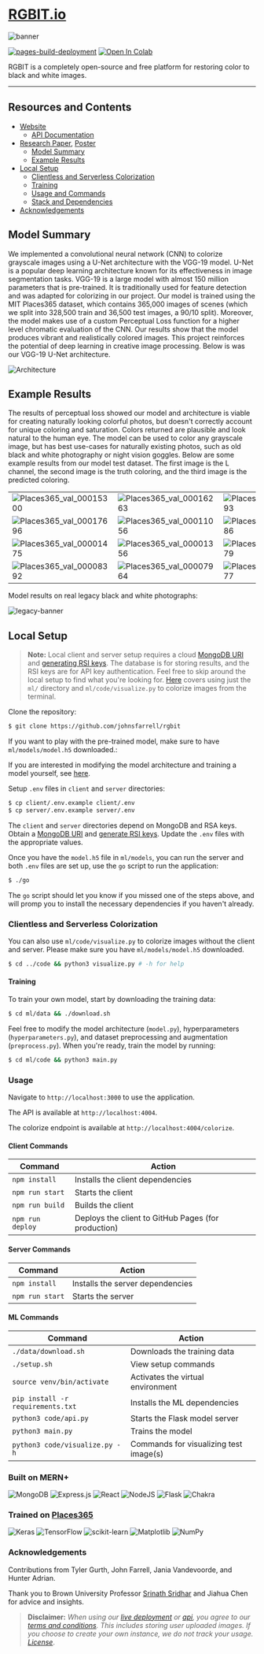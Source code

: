 # [RGBIT.io](https://johnsfarrell.github.io/rgbit)

![banner](https://github.com/johnsfarrell/rgbit/assets/69059806/1ed31966-3480-41c1-a694-a8c595b3693c)

[![pages-build-deployment](https://github.com/johnsfarrell/rgbit/actions/workflows/pages/pages-build-deployment/badge.svg?branch=gh-pages)](https://github.com/johnsfarrell/rgbit/actions/workflows/pages/pages-build-deployment)
<a target="_blank" href="https://colab.research.google.com/github/johnsfarrell/rgbit/blob/main/ml/code/rgbit.ipynb">
<img src="https://colab.research.google.com/assets/colab-badge.svg" alt="Open In Colab"/>
</a>

RGBIT is a completely open-source and free platform for restoring color to black and white images.

<hr>

## Resources and Contents

- [Website](https://johnsfarrell.github.io/rgbit)
  - [API Documentation](https://johnsfarrell.github.io/rgbit#api)
- [Research Paper](https://johnsfarrell.github.io/rgbit/research/report.pdf), [Poster](https://johnsfarrell.github.io/rgbit/research/poster.pdf)
  - [Model Summary](https://github.com/johnsfarrell/rgbit?tab=readme-ov-file#model-summary)
  - [Example Results](https://github.com/johnsfarrell/rgbit?tab=readme-ov-file#example-results)
- [Local Setup](https://github.com/johnsfarrell/rgbit?tab=readme-ov-file#local-setup)
  - [Clientless and Serverless Colorization](https://github.com/johnsfarrell/rgbit?tab=readme-ov-file#clientless-and-serverless-colorization)
  - [Training](https://github.com/johnsfarrell/rgbit?tab=readme-ov-file#training)
  - [Usage and Commands](https://github.com/johnsfarrell/rgbit?tab=readme-ov-file#usage)
  - [Stack and Dependencies](https://github.com/johnsfarrell/rgbit?tab=readme-ov-file#built-on-mern)
- [Acknowledgements](https://github.com/johnsfarrell/rgbit?tab=readme-ov-file#Acknowledgements)

## Model Summary

We implemented a convolutional neural network (CNN) to colorize grayscale images using a U-Net architecture with the VGG-19 model. U-Net is a popular deep learning architecture known for its effectiveness in image segmentation tasks. VGG-19 is a large model with almost 150 million parameters that is pre-trained. It is traditionally used for feature detection and was adapted for colorizing in our project. Our model is trained using the MIT Places365 dataset, which contains 365,000 images of scenes (which we split into 328,500 train and 36,500 test images, a 90/10 split). Moreover, the model makes use of a custom Perceptual Loss function for a higher level chromatic evaluation of the CNN. Our results show that the model produces vibrant and realistically colored images. This project reinforces the potential of deep learning in creative image processing. Below is was our VGG-19 U-Net architecture.

![Architecture](https://github.com/johnsfarrell/rgbit/assets/69059806/4cd5e928-5f3f-447b-82cf-5aff1e79541d)

## Example Results

The results of perceptual loss showed our model and architecture is viable for creating naturally looking colorful photos, but doesn't correctly account for unique coloring and saturation. Colors returned are plausible and look natural to the human eye. The model can be used to color any grayscale image, but has best use-cases for naturally existing photos, such as old black and white photography or night vision goggles. Below are some example results from our model test dataset. The first image is the L channel, the second image is the truth coloring, and the third image is the predicted coloring.

|                                                                                                                       |                                                                                                                       |                                                                                                                       |
| --------------------------------------------------------------------------------------------------------------------- | --------------------------------------------------------------------------------------------------------------------- | --------------------------------------------------------------------------------------------------------------------- |
| ![Places365_val_00015300](https://github.com/johnsfarrell/rgbit/assets/69059806/97252aa3-ff60-4b34-bcfd-8b298859e633) | ![Places365_val_00016263](https://github.com/johnsfarrell/rgbit/assets/69059806/ab2b338f-d3b7-478b-922e-4833d3c724b5) | ![Places365_val_00013593](https://github.com/johnsfarrell/rgbit/assets/69059806/9ecb55b1-04c4-46d2-86d0-eea965663165) |
| ![Places365_val_00017696](https://github.com/johnsfarrell/rgbit/assets/69059806/262ee216-d5d5-4f2a-812f-017f91e31825) | ![Places365_val_00011056](https://github.com/johnsfarrell/rgbit/assets/69059806/8aa37f98-823e-40b7-8dd0-dc665c7f3726) | ![Places365_val_00006786](https://github.com/johnsfarrell/rgbit/assets/69059806/0070ce38-db18-4e48-bb0c-71f742e6fb72) |
| ![Places365_val_00001475](https://github.com/johnsfarrell/rgbit/assets/69059806/6987027c-d9e5-4cc3-8b76-9d5bfba24478) | ![Places365_val_00001356](https://github.com/johnsfarrell/rgbit/assets/69059806/da061c63-a17d-40b3-a605-2e313c7cd390) | ![Places365_val_00033979](https://github.com/johnsfarrell/rgbit/assets/69059806/c0b8436d-9e5f-4fde-9c7c-81acffaa60df) |
| ![Places365_val_00008392](https://github.com/johnsfarrell/rgbit/assets/69059806/22aea350-87c3-4825-a02a-b768b1c94a8a) | ![Places365_val_00007964](https://github.com/johnsfarrell/rgbit/assets/69059806/8b9a6471-f655-4624-b385-b8e8391d841f) | ![Places365_val_00007777](https://github.com/johnsfarrell/rgbit/assets/69059806/07d94c3b-ddc4-4b45-a7e4-517166a90242) |

Model results on real legacy black and white photographs:

![legacy-banner](https://github.com/johnsfarrell/rgbit/assets/69059806/73f39028-c0b0-461a-9bc1-ecd34dd5e432)

## Local Setup

> **Note:** Local client and server setup requires a cloud [MongoDB URI](https://www.mongodb.com/resources/products/platform/mongodb-atlas-tutorial) and [generating RSI keys](https://www.ssh.com/ssh/keygen/). The database is for storing results, and the RSI keys are for API key authentication. Feel free to skip around the local setup to find what you're looking for. [Here](https://github.com/johnsfarrell/rgbit?tab=readme-ov-file#clientless-and-serverless-colorization) covers using just the `ml/` directory and `ml/code/visualize.py` to colorize images from the terminal.

Clone the repository:

```bash
$ git clone https://github.com/johnsfarrell/rgbit
```

If you want to play with the pre-trained model, make sure to have `ml/models/model.h5` downloaded.:

If you are interested in modifying the model architecture and training a model yourself, see [here](https://github.com/johnsfarrell/rgbit?tab=readme-ov-file#training).

Setup `.env` files in `client` and `server` directories:

```bash
$ cp client/.env.example client/.env
$ cp server/.env.example server/.env
```

The `client` and `server` directories depend on MongoDB and RSA keys. Obtain a [MongoDB URI](https://www.mongodb.com/resources/products/platform/mongodb-atlas-tutorial) and [generate RSI keys](https://www.ssh.com/ssh/keygen/). Update the `.env` files with the appropriate values.

Once you have the `model.h5` file in `ml/models`, you can run the server and both `.env` files are set up, use the `go` script to run the application:

```bash
$ ./go
```

The `go` script should let you know if you missed one of the steps above, and will promp you to install the necessary dependencies if you haven't already.

### Clientless and Serverless Colorization

You can also use `ml/code/visualize.py` to colorize images without the client and server. Please make sure you have `ml/models/model.h5` downloaded.

```bash
$ cd ../code && python3 visualize.py # -h for help
```

#### Training

To train your own model, start by downloading the training data:

```bash
$ cd ml/data && ./download.sh
```

Feel free to modify the model architecture (`model.py`), hyperparameters (`hyperparameters.py`), and dataset preprocessing and augmentation (`preprocess.py`). When you're ready, train the model by running:

```bash
$ cd ml/code && python3 main.py
```

### Usage

Navigate to `http://localhost:3000` to use the application.

The API is available at `http://localhost:4004`.

The colorize endpoint is available at `http://localhost:4004/colorize`.

#### Client Commands

| Command          | Action                                              |
| ---------------- | --------------------------------------------------- |
| `npm install`    | Installs the client dependencies                    |
| `npm run start`  | Starts the client                                   |
| `npm run build`  | Builds the client                                   |
| `npm run deploy` | Deploys the client to GitHub Pages (for production) |

#### Server Commands

| Command         | Action                           |
| --------------- | -------------------------------- |
| `npm install`   | Installs the server dependencies |
| `npm run start` | Starts the server                |

#### ML Commands

| Command                           | Action                                 |
| --------------------------------- | -------------------------------------- |
| `./data/download.sh`              | Downloads the training data            |
| `./setup.sh`                      | View setup commands                    |
| `source venv/bin/activate`        | Activates the virtual environment      |
| `pip install -r requirements.txt` | Installs the ML dependencies           |
| `python3 code/api.py`             | Starts the Flask model server          |
| `python3 main.py`                 | Trains the model                       |
| `python3 code/visualize.py -h`    | Commands for visualizing test image(s) |

### Built on MERN+

![MongoDB](https://img.shields.io/badge/MongoDB-%234ea94b.svg?style=for-the-badge&logo=mongodb&logoColor=white) ![Express.js](https://img.shields.io/badge/express.js-%23404d59.svg?style=for-the-badge&logo=express&logoColor=%2361DAFB) ![React](https://img.shields.io/badge/react-%2320232a.svg?style=for-the-badge&logo=react&logoColor=%2361DAFB) ![NodeJS](https://img.shields.io/badge/node.js-6DA55F?style=for-the-badge&logo=node.js&logoColor=white) ![Flask](https://img.shields.io/badge/flask-%23000.svg?style=for-the-badge&logo=flask&logoColor=white) ![Chakra](https://img.shields.io/badge/chakra-%234ED1C5.svg?style=for-the-badge&logo=chakraui&logoColor=white)

### Trained on [Places365](http://places.csail.mit.edu/)

![Keras](https://img.shields.io/badge/Keras-%23D00000.svg?style=for-the-badge&logo=Keras&logoColor=white) ![TensorFlow](https://img.shields.io/badge/TensorFlow-%23FF6F00.svg?style=for-the-badge&logo=TensorFlow&logoColor=white) ![scikit-learn](https://img.shields.io/badge/scikit--learn-%23F7931E.svg?style=for-the-badge&logo=scikit-learn&logoColor=white) ![Matplotlib](https://img.shields.io/badge/Matplotlib-%23ffffff.svg?style=for-the-badge&logo=Matplotlib&logoColor=black) ![NumPy](https://img.shields.io/badge/numpy-%23013243.svg?style=for-the-badge&logo=numpy&logoColor=white)

### Acknowledgements

Contributions from Tyler Gurth, John Farrell, Jania Vandevoorde, and Hunter Adrian.

Thank you to Brown University Professor [Srinath Sridhar](https://cs.brown.edu/people/ssrinath/) and Jiahua Chen for advice and insights.

> **Disclaimer:** _When using our [live deployment](https://johnsfarrell.github.io/rgbit/) or [api](https://johnsfarrell.github.io/rgbit#api), you agree to our [terms and conditions](https://johnsfarrell.github.io/rgbit/#tos). This includes storing user uploaded images. If you choose to create your own instance, we do not track your usage. [License](/LICENSE)_.
